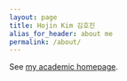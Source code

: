 ```yaml
---
layout: page
title: Hojin Kim 김호진
alias_for_header: about me
permalink: /about/
---
```

See [my academic homepage](https://hkim.users.lmno.cnrs.fr).
